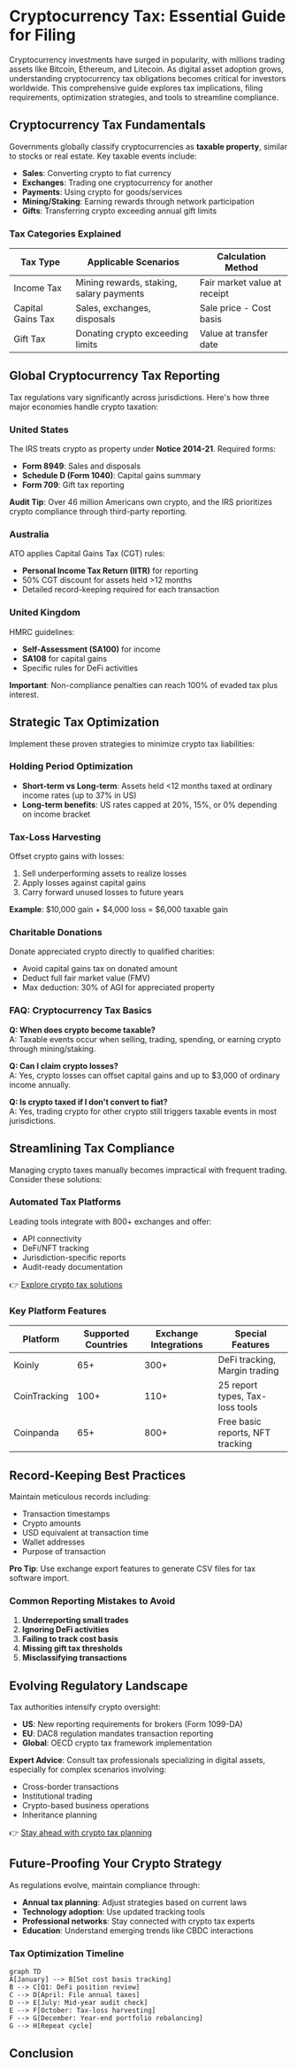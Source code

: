 # Cryptocurrency Tax: Essential Guide for Filing

Cryptocurrency investments have surged in popularity, with millions trading assets like Bitcoin, Ethereum, and Litecoin. As digital asset adoption grows, understanding cryptocurrency tax obligations becomes critical for investors worldwide. This comprehensive guide explores tax implications, filing requirements, optimization strategies, and tools to streamline compliance.

## Cryptocurrency Tax Fundamentals

Governments globally classify cryptocurrencies as **taxable property**, similar to stocks or real estate. Key taxable events include:

- **Sales**: Converting crypto to fiat currency
- **Exchanges**: Trading one cryptocurrency for another
- **Payments**: Using crypto for goods/services
- **Mining/Staking**: Earning rewards through network participation
- **Gifts**: Transferring crypto exceeding annual gift limits

### Tax Categories Explained
| Tax Type          | Applicable Scenarios                          | Calculation Method               |
|-------------------|-----------------------------------------------|----------------------------------|
| Income Tax        | Mining rewards, staking, salary payments      | Fair market value at receipt     |
| Capital Gains Tax | Sales, exchanges, disposals                   | Sale price - Cost basis          |
| Gift Tax          | Donating crypto exceeding limits              | Value at transfer date           |

## Global Cryptocurrency Tax Reporting

Tax regulations vary significantly across jurisdictions. Here's how three major economies handle crypto taxation:

### United States
The IRS treats crypto as property under **Notice 2014-21**. Required forms:
- **Form 8949**: Sales and disposals
- **Schedule D (Form 1040)**: Capital gains summary
- **Form 709**: Gift tax reporting

**Audit Tip**: Over 46 million Americans own crypto, and the IRS prioritizes crypto compliance through third-party reporting.

### Australia
ATO applies Capital Gains Tax (CGT) rules:
- **Personal Income Tax Return (IITR)** for reporting
- 50% CGT discount for assets held >12 months
- Detailed record-keeping required for each transaction

### United Kingdom
HMRC guidelines:
- **Self-Assessment (SA100)** for income
- **SA108** for capital gains
- Specific rules for DeFi activities

**Important**: Non-compliance penalties can reach 100% of evaded tax plus interest.

## Strategic Tax Optimization

Implement these proven strategies to minimize crypto tax liabilities:

### Holding Period Optimization
- **Short-term vs Long-term**: Assets held <12 months taxed at ordinary income rates (up to 37% in US)
- **Long-term benefits**: US rates capped at 20%, 15%, or 0% depending on income bracket

### Tax-Loss Harvesting
Offset crypto gains with losses:
1. Sell underperforming assets to realize losses
2. Apply losses against capital gains
3. Carry forward unused losses to future years

**Example**: $10,000 gain + $4,000 loss = $6,000 taxable gain

### Charitable Donations
Donate appreciated crypto directly to qualified charities:
- Avoid capital gains tax on donated amount
- Deduct full fair market value (FMV)
- Max deduction: 30% of AGI for appreciated property

### FAQ: Cryptocurrency Tax Basics
**Q: When does crypto become taxable?**  
A: Taxable events occur when selling, trading, spending, or earning crypto through mining/staking.

**Q: Can I claim crypto losses?**  
A: Yes, crypto losses can offset capital gains and up to $3,000 of ordinary income annually.

**Q: Is crypto taxed if I don't convert to fiat?**  
A: Yes, trading crypto for other crypto still triggers taxable events in most jurisdictions.

## Streamlining Tax Compliance

Managing crypto taxes manually becomes impractical with frequent trading. Consider these solutions:

### Automated Tax Platforms
Leading tools integrate with 800+ exchanges and offer:
- API connectivity
- DeFi/NFT tracking
- Jurisdiction-specific reports
- Audit-ready documentation

👉 [Explore crypto tax solutions](https://bit.ly/okx-bonus)

### Key Platform Features
| Platform      | Supported Countries | Exchange Integrations | Special Features                  |
|---------------|---------------------|------------------------|-----------------------------------|
| Koinly        | 65+                 | 300+                   | DeFi tracking, Margin trading     |
| CoinTracking  | 100+                | 110+                   | 25 report types, Tax-loss tools   |
| Coinpanda     | 65+                 | 800+                   | Free basic reports, NFT tracking  |

## Record-Keeping Best Practices

Maintain meticulous records including:
- Transaction timestamps
- Crypto amounts
- USD equivalent at transaction time
- Wallet addresses
- Purpose of transaction

**Pro Tip**: Use exchange export features to generate CSV files for tax software import.

### Common Reporting Mistakes to Avoid
1. **Underreporting small trades**
2. **Ignoring DeFi activities**
3. **Failing to track cost basis**
4. **Missing gift tax thresholds**
5. **Misclassifying transactions**

## Evolving Regulatory Landscape

Tax authorities intensify crypto oversight:
- **US**: New reporting requirements for brokers (Form 1099-DA)
- **EU**: DAC8 regulation mandates transaction reporting
- **Global**: OECD crypto tax framework implementation

**Expert Advice**: Consult tax professionals specializing in digital assets, especially for complex scenarios involving:
- Cross-border transactions
- Institutional trading
- Crypto-based business operations
- Inheritance planning

👉 [Stay ahead with crypto tax planning](https://bit.ly/okx-bonus)

## Future-Proofing Your Crypto Strategy

As regulations evolve, maintain compliance through:
- **Annual tax planning**: Adjust strategies based on current laws
- **Technology adoption**: Use updated tracking tools
- **Professional networks**: Stay connected with crypto tax experts
- **Education**: Understand emerging trends like CBDC interactions

### Tax Optimization Timeline
```mermaid
graph TD
A[January] --> B[Set cost basis tracking]
B --> C[Q1: DeFi position review]
C --> D[April: File annual taxes]
D --> E[July: Mid-year audit check]
E --> F[October: Tax-loss harvesting]
F --> G[December: Year-end portfolio rebalancing]
G --> H[Repeat cycle]
```

## Conclusion
